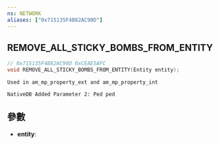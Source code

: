 ```yaml
---
ns: NETWORK
aliases: ["0x715135F4B82AC90D"]
---
```

## REMOVE_ALL_STICKY_BOMBS_FROM_ENTITY

```c
// 0x715135F4B82AC90D 0xCEAE5AFC
void REMOVE_ALL_STICKY_BOMBS_FROM_ENTITY(Entity entity);
```

```
Used in am_mp_property_ext and am_mp_property_int  
```

```
NativeDB Added Parameter 2: Ped ped
```

## 參數
* **entity**: 


